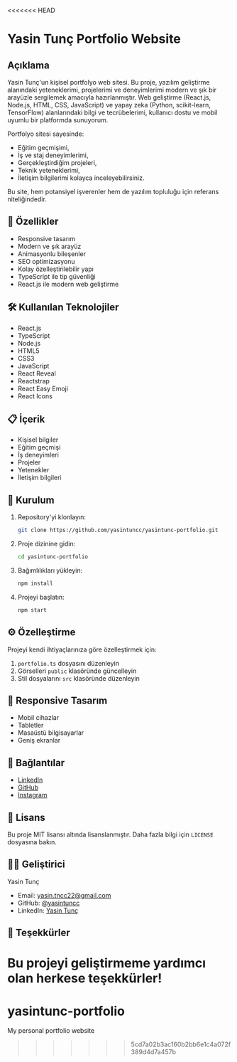<<<<<<< HEAD
# Yasin Tunç Portfolio Website

## Açıklama

Yasin Tunç'un kişisel portfolyo web sitesi. Bu proje, yazılım geliştirme alanındaki yeteneklerimi, projelerimi ve
deneyimlerimi modern ve şık bir arayüzle sergilemek amacıyla hazırlanmıştır. Web geliştirme (React.js, Node.js, HTML,
CSS, JavaScript) ve yapay zeka (Python, scikit-learn, TensorFlow) alanlarındaki bilgi ve tecrübelerimi, kullanıcı dostu
ve mobil uyumlu bir platformda sunuyorum.

Portfolyo sitesi sayesinde:

- Eğitim geçmişimi,
- İş ve staj deneyimlerimi,
- Gerçekleştirdiğim projeleri,
- Teknik yeteneklerimi,
- İletişim bilgilerimi kolayca inceleyebilirsiniz.

Bu site, hem potansiyel işverenler hem de yazılım topluluğu için referans niteliğindedir.

## 🚀 Özellikler

- Responsive tasarım
- Modern ve şık arayüz
- Animasyonlu bileşenler
- SEO optimizasyonu
- Kolay özelleştirilebilir yapı
- TypeScript ile tip güvenliği
- React.js ile modern web geliştirme

## 🛠️ Kullanılan Teknolojiler

- React.js
- TypeScript
- Node.js
- HTML5
- CSS3
- JavaScript
- React Reveal
- Reactstrap
- React Easy Emoji
- React Icons

## 📋 İçerik

- Kişisel bilgiler
- Eğitim geçmişi
- İş deneyimleri
- Projeler
- Yetenekler
- İletişim bilgileri

## 🚀 Kurulum

1. Repository'yi klonlayın:

   ```bash
   git clone https://github.com/yasintuncc/yasintunc-portfolio.git
   ```

2. Proje dizinine gidin:

   ```bash
   cd yasintunc-portfolio
   ```

3. Bağımlılıkları yükleyin:

   ```bash
   npm install
   ```

4. Projeyi başlatın:
   ```bash
   npm start
   ```

## ⚙️ Özelleştirme

Projeyi kendi ihtiyaçlarınıza göre özelleştirmek için:

1. `portfolio.ts` dosyasını düzenleyin
2. Görselleri `public` klasöründe güncelleyin
3. Stil dosyalarını `src` klasöründe düzenleyin

## 📱 Responsive Tasarım

- Mobil cihazlar
- Tabletler
- Masaüstü bilgisayarlar
- Geniş ekranlar

## 🔗 Bağlantılar

- [LinkedIn](https://www.linkedin.com/in/yasin-tun%C3%A7-b4a822269/)
- [GitHub](https://github.com/yasintuncc)
- [Instagram](https://www.instagram.com/yasintuncc27)

## 📄 Lisans

Bu proje MIT lisansı altında lisanslanmıştır. Daha fazla bilgi için `LICENSE` dosyasına bakın.

## 👨‍💻 Geliştirici

Yasin Tunç

- Email: yasin.tncc22@gmail.com
- GitHub: [@yasintuncc](https://github.com/yasintuncc)
- LinkedIn: [Yasin Tunç](https://www.linkedin.com/in/yasin-tun%C3%A7-b4a822269/)

## 🙏 Teşekkürler

Bu projeyi geliştirmeme yardımcı olan herkese teşekkürler!
=======
# yasintunc-portfolio
My personal portfolio website
>>>>>>> 5cd7a02b3ac160b2bb6e1c4a072f389d4d7a457b
